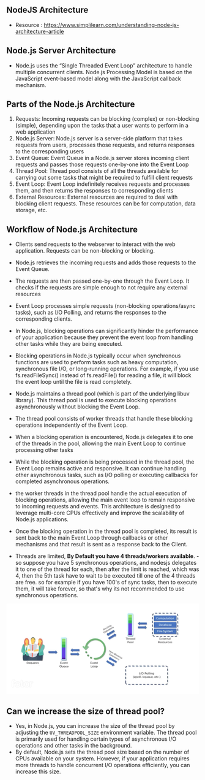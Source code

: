 ## NodeJS Architecture

- Resource : https://www.simplilearn.com/understanding-node-js-architecture-article 


## Node.js Server Architecture 
- Node.js uses the “Single Threaded Event Loop” architecture to handle multiple concurrent clients. Node.js Processing Model is based on the JavaScript event-based model along with the JavaScript callback mechanism.


## Parts of the Node.js Architecture
1. Requests: Incoming requests can be blocking (complex) or non-blocking (simple), depending upon the tasks that a user wants to perform in a web application
2. Node.js Server: Node.js server is a server-side platform that takes requests from users, processes those requests, and returns responses to the corresponding users
3. Event Queue: Event Queue in a Node.js server stores incoming client requests and passes those requests one-by-one into the Event Loop
4. Thread Pool: Thread pool consists of all the threads available for carrying out some tasks that might be required to fulfill client requests
5. Event Loop: Event Loop indefinitely receives requests and processes them, and then returns the responses to corresponding clients
6. External Resources: External resources are required to deal with blocking client requests. These resources can be for computation, data storage, etc.

## Workflow of Node.js Architecture
- Clients send requests to the webserver to interact with the web application. Requests can be non-blocking or blocking.
- Node.js retrieves the incoming requests and adds those requests to the Event Queue.
- The requests are then passed one-by-one through the Event Loop. It checks if the requests are simple enough to not require any external resources
- Event Loop processes simple requests (non-blocking operations/async tasks), such as I/O Polling, and returns the responses to the corresponding clients.
- In Node.js, blocking operations can significantly hinder the performance of your application because they prevent the event loop from handling other tasks while they are being executed. 
- Blocking operations in Node.js typically occur when synchronous functions are used to perform tasks such as heavy computation, synchronous file I/O, or long-running operations. For example, if you use fs.readFileSync() instead of fs.readFile() for reading a file, it will block the event loop until the file is read completely.
- Node.js maintains a thread pool (which is part of the underlying libuv library). This thread pool is used to execute blocking operations asynchronously without blocking the Event Loop.
- The thread pool consists of worker threads that handle these blocking operations independently of the Event Loop.
- When a blocking operation is encountered, Node.js delegates it to one of the threads in the pool, allowing the main Event Loop to continue processing other tasks
- While the blocking operation is being processed in the thread pool, the Event Loop remains active and responsive. It can continue handling other asynchronous tasks, such as I/O polling or executing callbacks for completed asynchronous operations.
- the worker threads in the thread pool handle the actual execution of blocking operations, allowing the main event loop to remain responsive to incoming requests and events. This architecture is designed to leverage multi-core CPUs effectively and improve the scalability of Node.js applications.
- Once the blocking operation in the thread pool is completed, its result is sent back to the main Event Loop through callbacks or other mechanisms and that result is sent as a response back to the Client.

- Threads are limited, **By Default you have 4 threads/workers available**. 
-so suppose you have 5 synchronous operations, and nodesjs delegates it to one of the thread for each, then after the limit is reached, which was 4, then the 5th task have to wait to be executed till one of the 4 threads are free. so for example if you have 100's of sync tasks, then to execute them, it will take forever, so that's why its not recommended to use synchronous operations. 

![Nodejs Architecture Workflow](nodejs-architecture-workflow.png)


## Can we increase the size of thread pool? 
- Yes, in Node.js, you can increase the size of the thread pool by adjusting the `UV_THREADPOOL_SIZE` environment variable. The thread pool is primarily used for handling certain types of asynchronous I/O operations and other tasks in the background.
- By default, Node.js sets the thread pool size based on the number of CPUs available on your system. However, if your application requires more threads to handle concurrent I/O operations efficiently, you can increase this size.

